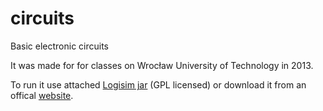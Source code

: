 # circuits
Basic electronic circuits

It was made for for classes on Wrocław University of Technology in 2013.

To run it use attached [Logisim jar](logisim-generic-2.7.1.jar) (GPL licensed) or download it from an offical [website](http://www.cburch.com/logisim/).
